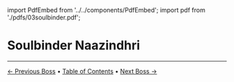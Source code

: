 import PdfEmbed from '../../components/PdfEmbed';
import pdf from './pdfs/03soulbinder.pdf';


# Soulbinder Naazindhri
---

[← Previous Boss](/manaforge-omega/loomithar) • [Table of Contents](/manaforge-omega/) • [Next Boss →](/manaforge-omega/forgeweaver-araz)

<PdfEmbed src={pdf} />

